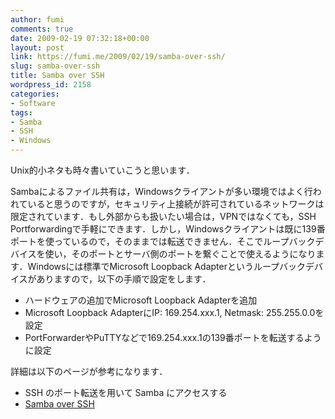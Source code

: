 ```yaml
---
author: fumi
comments: true
date: 2009-02-19 07:32:18+00:00
layout: post
link: https://fumi.me/2009/02/19/samba-over-ssh/
slug: samba-over-ssh
title: Samba over SSH
wordpress_id: 2158
categories:
- Software
tags:
- Samba
- SSH
- Windows
---
```


Unix的小ネタも時々書いていこうと思います．

Sambaによるファイル共有は，Windowsクライアントが多い環境ではよく行われていると思うのですが，セキュリティ上接続が許可されているネットワークは限定されています．もし外部からも扱いたい場合は，VPNではなくても，SSH Portforwardingで手軽にできます．しかし，Windowsクライアントは既に139番ポートを使っているので，そのままでは転送できません．そこでループバックデバイスを使い，そのポートとサーバ側のポートを繋ぐことで使えるようになります．Windowsには標準でMicrosoft Loopback Adapterというループバックデバイスがありますので，以下の手順で設定をします．

* ハードウェアの追加でMicrosoft Loopback Adapterを追加
* Microsoft Loopback AdapterにIP: 169.254.xxx.1, Netmask: 255.255.0.0を設定
* PortForwarderやPuTTYなどで169.254.xxx.1の139番ポートを転送するように設定

詳細は以下のページが参考になります．

* SSH のポート転送を用いて Samba にアクセスする
* [Samba over SSH](http://blog.asial.co.jp/208)
